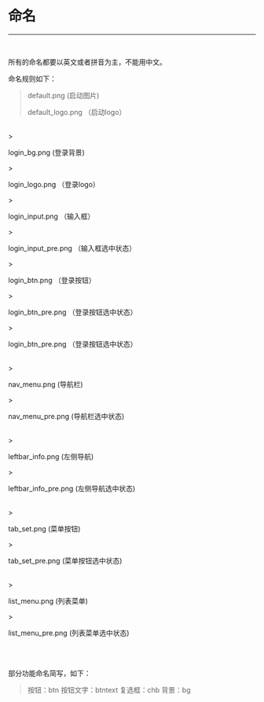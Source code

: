 # 命名


---


<br />

<p>所有的命名都要以英文或者拼音为主，不能用中文。</p>

命名规则如下：


><p>default.png (启动图片)</p>
><p> default_logo.png （启动logo）</p>

<br />
><p>login_bg.png (登录背景)</p>
><p> login_logo.png （登录logo）</p>
><p> login_input.png （输入框）</p>
><p> login_input_pre.png （输入框选中状态）</p>
><p> login_btn.png （登录按钮）</p>
><p> login_btn_pre.png （登录按钮选中状态）</p>
><p> login_btn_pre.png （登录按钮选中状态）</p>

<br />
><p>nav_menu.png (导航栏)</p>
><p>nav_menu_pre.png (导航栏选中状态)</p>

<br />
><p>leftbar_info.png (左侧导航)</p>
><p>leftbar_info_pre.png (左侧导航选中状态)</p>

<br />
><p>tab_set.png (菜单按钮)</p>
><p>tab_set_pre.png (菜单按钮选中状态)</p>

<br />
><p>list_menu.png (列表菜单)</p>
><p>list_menu_pre.png (列表菜单选中状态)</p>


<br /><br />

部分功能命名简写，如下：
>按钮：btn
>按钮文字：btntext
>复选框：chb
>背景：bg